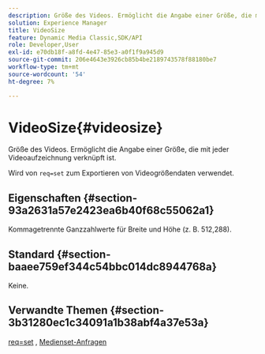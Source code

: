 ```yaml
---
description: Größe des Videos. Ermöglicht die Angabe einer Größe, die mit jeder Videoaufzeichnung verknüpft ist.
solution: Experience Manager
title: VideoSize
feature: Dynamic Media Classic,SDK/API
role: Developer,User
exl-id: e70db18f-a8fd-4e47-85e3-a0f1f9a945d9
source-git-commit: 206e4643e3926cb85b4be2189743578f88180be7
workflow-type: tm+mt
source-wordcount: '54'
ht-degree: 7%

---
```


# VideoSize{#videosize}

Größe des Videos. Ermöglicht die Angabe einer Größe, die mit jeder Videoaufzeichnung verknüpft ist.

Wird von `req=set` zum Exportieren von Videogrößendaten verwendet.

## Eigenschaften {#section-93a2631a57e2423ea6b40f68c55062a1}

Kommagetrennte Ganzzahlwerte für Breite und Höhe (z. B. 512,288).

## Standard {#section-baaee759ef344c54bbc014dc8944768a}

Keine.

## Verwandte Themen {#section-3b31280ec1c34091a1b38abf4a37e53a}

[req=set](/help/aem-is-ir-api/is-api/http-ref/image-serving-api-ref/c-http-protocol-reference/c-command-reference/r-req/r-set.md) , [Medienset-Anfragen](/help/aem-is-ir-api/is-api/http-ref/image-serving-api-ref/c-http-protocol-reference/c-syntax-and-features/r-media-set-requests.md)
